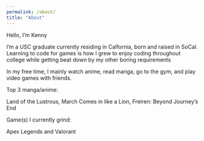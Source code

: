 ```yaml
---
permalink: /about/
title: "About"
---
```


Hello, I’m Kenny

I’m a USC graduate currently residing in Calfornia, born and raised in SoCal. Learning to code for games is how I grew to enjoy coding throughout college while getting beat down by my other boring requirements 

In my free time, I mainly watch anime, read manga, go to the gym, and play video games with friends. 

Top 3 manga/anime:

Land of the Lustrous, March Comes in like a Lion, Freiren: Beyond Journey’s End

Game(s) I currently grind:

Apex Legends and Valorant